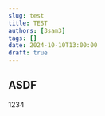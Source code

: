 ```yaml
---
slug: test
title: TEST
authors: [3sam3]
tags: []
date: 2024-10-10T13:00:00
draft: true
---
```


## ASDF
1234